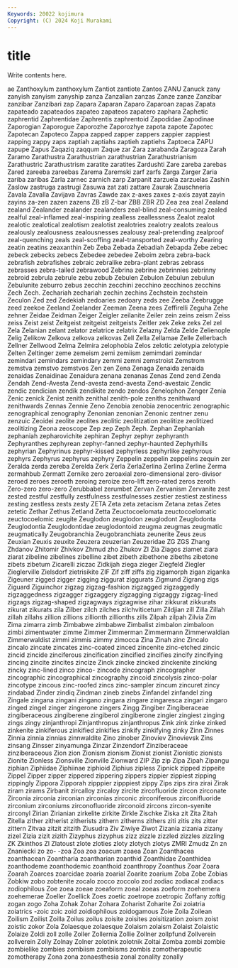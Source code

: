```yaml
---
Keywords: 20022 kojimura
Copyright: (C) 2024 Koji Murakami
---
```


# title

Write contents here.



ae
Zanthoxylum zanthoxylum Zantiot zantiote Zantos ZANU Zanuck zany zanyish zanyism
zanyship zanza Zanzalian zanzas Zanze zanze Zanzibar zanzibar Zanzibari zap
Zapara Zaparan Zaparo Zaparoan zapas Zapata zapateado zapateados zapateo zapateos
zapatero zaphara Zaphetic zaphrentid Zaphrentidae Zaphrentis zaphrentoid Zapodidae Zapodinae Zaporogian
Zaporogue Zaporozhe Zaporozhye zapota zapote Zapotec Zapotecan Zapoteco Zappa zapped
zapper zappers zappier zappiest zapping zappy zaps zaptiah zaptiahs zaptieh
zaptiehs Zaptoeca ZAPU zapupe Zapus Zaqaziq zaqqum Zaque zar Zara
zarabanda Zaragoza Zarah Zaramo Zarathustra Zarathustrian zarathustrian Zarathustrianism Zarathustric Zarathustrism
zaratite zaratites Zardushti Zare zareba zarebas Zared zareeba zareebas Zarema
Zaremski zarf zarfs Zarga Zarger Zaria zariba zaribas Zarla zarnec
zarnich zarp Zarpanit zarzuela zarzuelas Zashin Zaslow zastruga zastrugi Zasuwa
zat zati zattare Zaurak Zauschneria Zavala Zavalla Zavijava Zavras Zawde
zax z-axes zaxes z-axis zayat zayin zayins za-zen zazen zazens
ZB zB Z-bar ZBB ZBR ZD Zea zea zeal Zealand
zealand Zealander zealander zealanders zeal-blind zeal-consuming zealed zealful zeal-inflamed zeal-inspiring
zealless zeallessness Zealot zealot zealotic zealotical zealotism zealotist zealotries zealotry
zealots zealous zealously zealousness zealousnesses zealousy zeal-pretending zealproof zeal-quenching zeals
zeal-scoffing zeal-transported zeal-worthy Zearing zeatin zeatins zeaxanthin Zeb Zeba Zebada
Zebadiah Zebapda Zebe zebec zebeck zebecks zebecs Zebedee zebedee Zeboim
zebra zebra-back zebrafish zebrafishes zebraic zebralike zebra-plant zebras zebrass zebrasses
zebra-tailed zebrawood Zebrina zebrine zebrinnies zebrinny zebroid zebrula zebrule zebu
zebub Zebulen Zebulon Zebulun zebulun Zebulunite zeburro zebus zecchin zecchini
zecchino zecchinos zecchins Zech Zech. Zechariah zechariah zechin zechins Zechstein
zechstein Zeculon Zed zed Zedekiah zedoaries zedoary zeds zee Zeeba
Zeebrugge zeed zeekoe Zeeland Zeelander Zeeman Zeena zees Zeffirelli Zeguha
Zehe zehner Zeidae Zeidman Zeiger Zeigler zeilanite Zeiler zein zeins
zeism Zeiss zeiss Zeist zeist Zeitgeist zeitgeist zeitgeists Zeitler zek
Zeke zeks Zel zel Zela Zelanian zelant zelator zelatrice zelatrix
Zelazny Zelda Zelde Zelienople Zelig Zelikow Zelkova zelkova zelkovas Zell
Zella Zellamae Zelle Zellerbach Zellner Zellwood Zelma Zelmira zelophobia Zelos
zelotic zelotypia zelotypie Zelten Zeltinger zeme zemeism zemi zemiism zemimdari
zemindar zemindari zemindars zemindary zemmi zemni zemstroist Zemstrom zemstva zemstvo
zemstvos Zen zen Zena Zenaga Zenaida zenaida zenaidas Zenaidinae Zenaidura
zenana zenanas Zenas Zend zend Zenda Zendah Zend-Avesta Zend-avesta zend-avesta
Zend-avestaic Zendic zendic zendician zendik zendikite zendo zendos Zenelophon Zenger
Zenia Zenic zenick Zenist zenith zenithal zenith-pole zeniths zenithward zenithwards
Zennas Zennie Zeno Zenobia zenobia zenocentric zenographic zenographical zenography Zenonian
zenonian Zenonic zentner zenu zenzuic Zeoidei zeolite zeolites zeolitic zeolitization
zeolitize zeolitized zeolitizing Zeona zeoscope Zep zep Zeph Zeph. Zephan
Zephaniah zephaniah zepharovichite zephiran Zephyr zephyr zephyranth Zephyranthes zephyrean zephyr-fanned
zephyr-haunted Zephyrhills zephyrian Zephyrinus zephyr-kissed zephyrless zephyrlike zephyrous zephyrs Zephyrus
zephyrus zephyry Zeppelin zeppelin zeppelins zequin zer Zeralda zerda zereba
Zerelda Zerk Zerla ZerlaZerlina Zerlina Zerline Zerma zermahbub Zermatt Zernike
zero zeroaxial zero-dimensional zero-divisor zeroed zeroes zeroeth zeroing zeroize zero-lift
zero-rated zeros zeroth Zero-zero zero-zero Zerubbabel zerumbet Zervan Zervanism Zervanite
zest zested zestful zestfully zestfulness zestfulnesses zestier zestiest zestiness zesting
zestless zests zesty ZETA Zeta zeta zetacism Zetana zetas Zetes
zetetic Zethar Zethus Zetland Zetta Zeuctocoelomata zeuctocoelomatic zeuctocoelomic zeugite Zeuglodon
zeuglodon zeuglodont Zeuglodonta Zeuglodontia Zeuglodontidae zeuglodontoid zeugma zeugmas zeugmatic zeugmatically
Zeugobranchia Zeugobranchiata zeunerite Zeus zeus Zeuxian Zeuxis zeuxite Zeuzera zeuzerian
Zeuzeridae ZG ZGS Zhang Zhdanov Zhitomir Zhivkov Zhmud zho Zhukov
ZI Zia Ziagos ziamet ziara ziarat zibeline zibelines zibelline zibet
zibeth zibethone zibeths zibetone zibets zibetum Zicarelli ziczac Zidkijah ziega
zieger Ziegfeld Ziegler Zieglerville Zielsdorf zietrisikite ZIF Zif ziff ziffs
zig zigamorph zigan ziganka Zigeuner zigged zigger zigging ziggurat ziggurats
Zigmund Zigrang zigs Ziguard Ziguinchor zigzag zigzag-fashion zigzagged zigzaggedly zigzaggedness
zigzagger zigzaggery zigzagging zigzaggy zigzag-lined zigzags zigzag-shaped zigzagways zigzagwise zihar
zikkurat zikkurats zikurat zikurats zila Zilber zilch zilches zilchviticetum Zildjian
zill Zilla Zillah zillah zillahs zillion zillions zillionth zillionths zills
Zilpah zilpah Zilvia Zim Zima zimarra zimb Zimbabwe zimbabwe Zimbalist
zimbalon zimbaloon zimbi zimentwater zimme Zimmer Zimmerman Zimmermann Zimmerwaldian Zimmerwaldist
zimmi zimmis zimmy zimocca Zina Zinah zinc Zincalo zincalo zincate
zincates zinc-coated zinced zincenite zinc-etched zincic zincid zincide zinciferous zincification
zincified zincifies zincify zincifying zincing zincite zincites zincize Zinck zincke
zincked zinckenite zincking zincky zinc-lined zinco zinco- zincode zincograph zincographer
zincographic zincographical zincography zincoid zincolysis zinco-polar zincotype zincous zinc-roofed zincs
zinc-sampler zincum zincuret zincy zindabad Zinder zindiq Zindman zineb zinebs
Zinfandel zinfandel zing Zingale zingana zingani zingano zingara zingare zingaresca
zingari zingaro zinged zingel zinger zingerone zingers Zingg Zingiber Zingiberaceae
zingiberaceous zingiberene zingiberol zingiberone zingier zingiest zinging zings zingy zinjanthropi
Zinjanthropus zinjanthropus Zink zink zinke zinked zinkenite zinkiferous zinkified zinkifies
zinkify zinkifying zinky Zinn Zinnes Zinnia zinnia zinnias zinnwaldite Zino
zinober Zinoviev Zinovievsk Zins zinsang Zinsser zinyamunga Zinzar Zinzendorf Zinziberaceae
zinziberaceous Zion zion Zionism zionism Zionist zionist Zionistic zionists Zionite
Zionless Zionsville Zionville Zionward ZIP Zip zip Zipa Zipah Zipangu
ziphian Ziphiidae Ziphiinae ziphioid Ziphius zipless Zipnick zipped zippeite Zippel
Zipper zipper zippered zippering zippers zippier zippiest zipping zippingly Zippora
Zipporah zipppier zipppiest zippy Zips zips zira zirai Zirak ziram
zirams Zirbanit zircalloy zircaloy zircite zircofluoride zircon zirconate Zirconia zirconia
zirconian zirconias zirconic zirconiferous zirconifluoride zirconium zirconiums zirconofluoride zirconoid zircons
zircon-syenite zirconyl Zirian Zirianian zirkelite zirkite Zirkle Zischke Ziska zit
Zita Zitah Zitella zither zitherist zitherists zithern zitherns zithers ziti
zitis zits zitter zittern Zitvaa zitzit zitzith Ziusudra Ziv Ziwiye
Ziwot Zizania zizania zizany zizel Zizia zizit zizith Zizyphus zizyphus
zizz zizzle zizzled zizzles zizzling ZK Zkinthos Zl Zlatoust zlote
zloties zloty zlotych zlotys ZMRI Zmudz Zn zn Znaniecki zo
zo- -zoa Zoa zoa zoacum zoaea Zoan Zoanthacea zoanthacean Zoantharia
zoantharian zoanthid Zoanthidae Zoanthidea zoanthodeme zoanthodemic zoanthoid zoanthropy Zoanthus Zoar
Zoara Zoarah Zoarces zoarcidae zoaria zoarial Zoarite zoarium Zoba Zobe
Zobias Zobkiw zobo zobtenite zocalo zocco zoccolo zod zodiac zodiacal
zodiacs zodiophilous Zoe zoea zoeae zoeaform zoeal zoeas zoeform zoehemera
zoehemerae Zoeller Zoellick Zoes zoetic zoetrope zoetropic Zoffany zoftig zogan
zogo Zoha Zohak Zohar Zohara Zoharist Zoharite Zoi zoiatria zoiatrics
-zoic zoic zoid zoidiophilous zoidogamous Zoie Zoila Zoilean Zoilism Zoilist
Zoilla Zoilus zoilus zoisite zoisites zoisitization zoism zoist zoistic zokor
Zola Zolaesque zolaesque Zolaism zolaism Zolaist Zolaistic Zolaize Zoldi zoll
zolle Zoller Zollernia Zollie Zollner zollpfund Zollverein zollverein Zolly Zolnay
Zolner zolotink zolotnik Zoltai Zomba zombi zombie zombielike zombies zombiism
zombiisms zombis zomotherapeutic zomotherapy Zona zona zonaesthesia zonal zonality zonally
